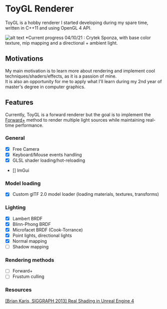 # ToyGL Renderer
ToyGL is a hobby renderer I started developing during my spare time, written in C++11 and using OpenGL 4 API.  <br>

![alt text](https://github.com/embooo/toygl/blob/main/gallery/BlinnPhong-Mipmaps.PNG?raw=true)
*Current progress 04/10/21 : Crytek Sponza, with base color texture, mip mapping and a directional + ambient light.

## Motivations
My main motivation is to learn more about rendering and implement cool techniques/shaders/effects, as it is a passion of mine. <br/> It is also an opportunity for me to apply what I'll learn during my 2nd year of master's degree in computer graphics.

## Features
Currently, ToyGL is a forward renderer but the goal is to implement the [Forward+](https://takahiroharada.files.wordpress.com/2015/04/forward_plus.pdf) method to render multiple light sources while maintaining real-time performance.

### General
- [x] Free Camera
- [x] Keyboard/Mouse events handling
- [x] GLSL shader loading/hot-reloading 
- [] ImGui 

###  Model loading
- [x] Custom glTF 2.0 model loader (loading materials, textures, transforms)

### Lighting 
- [x] Lambert BRDF
- [x] Blinn-Phong BRDF
- [x] Microfacet BRDF (Cook-Torrance)
- [x] Point lights, directional lights
- [x] Normal mapping
- [ ] Shadow mapping 

### Rendering methods
- [ ] Forward+ 
- [ ] Frustum culling

### Resources
[[Brian Karis, SIGGRAPH 2013] Real Shading in Unreal Engine 4](https://cdn2.unrealengine.com/Resources/files/2013SiggraphPresentationsNotes-26915738.pdf)


